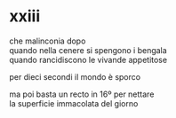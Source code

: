 # xxiii

che malinconia dopo  
quando nella cenere si spengono i bengala  
quando rancidiscono le vivande appetitose

per dieci secondi il mondo è sporco

ma poi basta un recto in 16º per nettare  
la superficie immacolata del giorno
